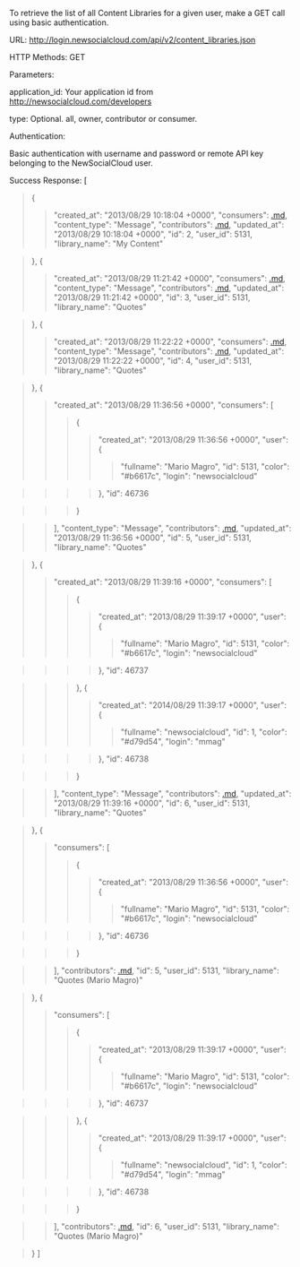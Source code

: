 To retrieve the list of all Content Libraries for a given user, make a GET call using basic authentication.

URL:
http://login.newsocialcloud.com/api/v2/content_libraries.json

HTTP Methods:
GET

Parameters:

application\_id: Your application id from http://newsocialcloud.com/developers

type: Optional. all, owner, contributor or consumer.

Authentication:

Basic authentication with username and password or remote API key belonging to the NewSocialCloud user.

Success Response:
[
> {
> > "created\_at": "2013/08/29 10:18:04 +0000",
> > "consumers": [.md](.md),
> > "content\_type": "Message",
> > "contributors": [.md](.md),
> > "updated\_at": "2013/08/29 10:18:04 +0000",
> > "id": 2,
> > "user\_id": 5131,
> > "library\_name": "My Content"

> },
> {
> > "created\_at": "2013/08/29 11:21:42 +0000",
> > "consumers": [.md](.md),
> > "content\_type": "Message",
> > "contributors": [.md](.md),
> > "updated\_at": "2013/08/29 11:21:42 +0000",
> > "id": 3,
> > "user\_id": 5131,
> > "library\_name": "Quotes"

> },
> {
> > "created\_at": "2013/08/29 11:22:22 +0000",
> > "consumers": [.md](.md),
> > "content\_type": "Message",
> > "contributors": [.md](.md),
> > "updated\_at": "2013/08/29 11:22:22 +0000",
> > "id": 4,
> > "user\_id": 5131,
> > "library\_name": "Quotes"

> },
> {
> > "created\_at": "2013/08/29 11:36:56 +0000",
> > "consumers": [
> > > {
> > > > "created\_at": "2013/08/29 11:36:56 +0000",
> > > > "user": {
> > > > > "fullname": "Mario Magro",
> > > > > "id": 5131,
> > > > > "color": "#b6617c",
> > > > > "login": "newsocialcloud"

> > > > },
> > > > "id": 46736

> > > }

> > ],
> > "content\_type": "Message",
> > "contributors": [.md](.md),
> > "updated\_at": "2013/08/29 11:36:56 +0000",
> > "id": 5,
> > "user\_id": 5131,
> > "library\_name": "Quotes"

> },
> {
> > "created\_at": "2013/08/29 11:39:16 +0000",
> > "consumers": [
> > > {
> > > > "created\_at": "2013/08/29 11:39:17 +0000",
> > > > "user": {
> > > > > "fullname": "Mario Magro",
> > > > > "id": 5131,
> > > > > "color": "#b6617c",
> > > > > "login": "newsocialcloud"

> > > > },
> > > > "id": 46737

> > > },
> > > {
> > > > "created\_at": "2014/08/29 11:39:17 +0000",
> > > > "user": {
> > > > > "fullname": "newsocialcloud",
> > > > > "id": 1,
> > > > > "color": "#d79d54",
> > > > > "login": "mmag"

> > > > },
> > > > "id": 46738

> > > }

> > ],
> > "content\_type": "Message",
> > "contributors": [.md](.md),
> > "updated\_at": "2013/08/29 11:39:16 +0000",
> > "id": 6,
> > "user\_id": 5131,
> > "library\_name": "Quotes"

> },
> {
> > "consumers": [
> > > {
> > > > "created\_at": "2013/08/29 11:36:56 +0000",
> > > > "user": {
> > > > > "fullname": "Mario Magro",
> > > > > "id": 5131,
> > > > > "color": "#b6617c",
> > > > > "login": "newsocialcloud"

> > > > },
> > > > "id": 46736

> > > }

> > ],
> > "contributors": [.md](.md),
> > "id": 5,
> > "user\_id": 5131,
> > "library\_name": "Quotes (Mario Magro)"

> },
> {
> > "consumers": [
> > > {
> > > > "created\_at": "2013/08/29 11:39:17 +0000",
> > > > "user": {
> > > > > "fullname": "Mario Magro",
> > > > > "id": 5131,
> > > > > "color": "#b6617c",
> > > > > "login": "newsocialcloud"

> > > > },
> > > > "id": 46737

> > > },
> > > {
> > > > "created\_at": "2013/08/29 11:39:17 +0000",
> > > > "user": {
> > > > > "fullname": "newsocialcloud",
> > > > > "id": 1,
> > > > > "color": "#d79d54",
> > > > > "login": "mmag"

> > > > },
> > > > "id": 46738

> > > }

> > ],
> > "contributors": [.md](.md),
> > "id": 6,
> > "user\_id": 5131,
> > "library\_name": "Quotes (Mario Magro)"

> }
]